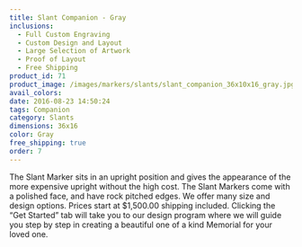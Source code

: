```yaml
---
title: Slant Companion - Gray
inclusions:
  - Full Custom Engraving
  - Custom Design and Layout
  - Large Selection of Artwork
  - Proof of Layout
  - Free Shipping
product_id: 71
product_image: /images/markers/slants/slant_companion_36x10x16_gray.jpg
avail_colors: 
date: 2016-08-23 14:50:24
tags: Companion
category: Slants
dimensions: 36x16
color: Gray
free_shipping: true
order: 7
---
```

The Slant Marker sits in an upright position and gives the appearance of the more expensive upright without the high cost. The Slant Markers come with a polished face, and have rock pitched edges. We offer many size and design options. Prices start at $1,500.00 shipping included. Clicking the “Get Started” tab will take you to our design program where we will guide you step by step in creating a beautiful one of a kind Memorial for your loved one.